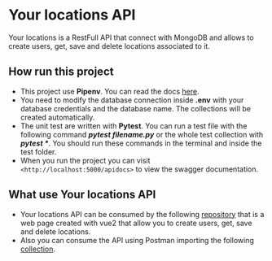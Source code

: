 # Your locations API

Your locations is a RestFull API that connect with MongoDB and allows to create users, get, save and delete
locations associated to it.

## How run this project

* This project use **Pipenv**. You can read the docs [here](https://pipenv-es.readthedocs.io/es/latest/).
* You need to modify the database connection inside **.env** with your database credentials and the database name.
The collections will be created automatically.
* The unit test are written with **Pytest**. You can run a test file with the following command
*__pytest filename.py__* or the whole test collection with *__pytest \*__*. You should run these commands in the
terminal and inside the test folder.
* When you run the project you can visit `<http://localhost:5000/apidocs>` to view the swagger documentation.

## What use Your locations API

* Your locations API can be consumed by the following
[repository](https://github.com/pablobascunana/your-locations-vue2) that is a web page created with vue2 that allow you
to create users, get, save and delete locations.
* Also you can consume the API using Postman importing the following
[collection](https://www.getpostman.com/collections/707f21960956d6df9d11).
